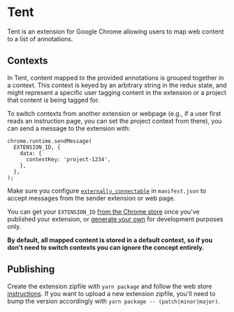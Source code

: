 # Tent
Tent is an extension for Google Chrome allowing users to map web content to a list of annotations.

## Contexts
In Tent, content mapped to the provided annotations is grouped together in a context. This context is keyed by an arbitrary string in the redux state, and might represent a specific user tagging content in the extension or a project that content is being tagged for.

To switch contexts from another extension or webpage (e.g., if a user first reads an instruction page, you can set the project context from there), you can send a message to the extension with:

```
chrome.runtime.sendMessage(
  EXTENSION_ID, {
    data: {
      contextKey: 'project-1234',
    },
  },
);
```

Make sure you configure [`externally_connectable`](https://developer.chrome.com/extensions/manifest/externally_connectable) in `manifest.json` to accept messages from the sender extension or web page.

You can get your `EXTENSION_ID` [from the Chrome store](https://developer.chrome.com/webstore/publish#get-the-app-id) once you've published your extension, or [generate your own](http://stackoverflow.com/questions/23873623/obtaining-chrome-extension-id-for-development) for development purposes only.

**By default, all mapped content is stored in a default context, so if you don't need to switch contexts you can ignore the concept entirely.**

## Publishing
Create the extension zipfile with `yarn package` and follow the web store [instructions](https://developer.chrome.com/webstore/publish). If you want to upload a new extension zipfile, you'll need to bump the version accordingly with `yarn package -- (patch|minor|major)`.
